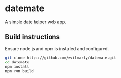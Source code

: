 # datemate

A simple date helper web app.

## Build instructions

Ensure node.js and npm is installed and configured.

```bash
git clone https://github.com/evilmarty/datemate.git
cd datemate
npm install
npm run build
```

